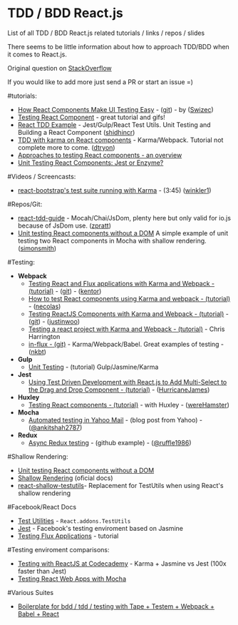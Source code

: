 # TDD / BDD React.js
List of all TDD / BDD React.js related tutorials / links / repos / slides

There seems to be little information about how to approach TDD/BDD when it comes to React.js.

Original question on [StackOverflow](http://stackoverflow.com/questions/31336618/tdd-bdd-with-react-js) 

If you would like to add more just send a PR or start an issue =)


#tutorials:
* [How React Components Make UI Testing Easy](http://www.toptal.com/react/how-react-components-make-ui-testing-easy) - ([git](https://github.com/Swizec/react-testing-example)) - by ([Swizec](https://github.com/Swizec))
* [Testing React Component](http://www.asbjornenge.com/wwc/testing_react_components.html) - great tutorial and gifs!
* [React TDD Example](http://www.undefinednull.com/2015/05/03/react-tdd-example-unit-testing-and-building-a-react-component-with-jest-gulp-and-react-test-utils/) - Jest/Gulp/React Test Utils. Unit Testing and Building a React Component ([shidhincr](https://github.com/shidhincr))
* [TDD with karma on React components](http://davintryon.blogspot.co.uk/2015/06/test-driven-react-with-karma-and-webpack.html) - Karma/Webpack. Tutorial not complete more to come. ([dtryon](https://github.com/dtryon))
* [Approaches to testing React components - an overview](http://reactkungfu.com/2015/07/approaches-to-testing-react-components-an-overview/)
* [Unit Testing React Components: Jest or Enzyme?](https://www.codementor.io/react/tutorial/unit-testing-react-components-jest-or-enzyme)

#Videos / Screencasts:
* [react-bootstrap's test suite running with Karma](http://screencast.com/t/4huigNm9oc) - (3:45) ([winkler1](https://github.com/winkler1))

#Repos/Git:
* [react-tdd-guide](https://github.com/zpratt/react-tdd-guide) - Mocah/Chai/JsDom, plenty here but only valid for io.js because of JsDom use. ([zpratt](https://github.com/zpratt))
* [Unit testing React components without a DOM](https://github.com/simonsmith/react-component-unit-test) A simple example of unit testing two React components in Mocha with shallow rendering. ([simonsmith](https://github.com/simonsmith))
 
#Testing:
* **Webpack**
  - [Testing React and Flux applications with Karma and Webpack - (tutorial)](http://kentor.me/posts/testing-react-and-flux-applications-with-karma-and-webpack/) - ([git](https://github.com/kentor/react-flux-testing)) - ([kentor](https://github.com/kentor))
  - [How to test React components using Karma and webpack - (tutorial) ](http://nicolasgallagher.com/how-to-test-react-components-karma-webpack/) - ([necolas](https://github.com/necolas))
  - [Testing ReactJS Components with Karma and Webpack - (tutorial)](https://www.codementor.io/reactjs/tutorial/test-reactjs-components-karma-webpack) - ([git](https://github.com/justinwoo/react-karma-webpack-testing)) - ([justinwoo](https://github.com/justinwoo))
  - [Testing a react project with Karma and Webpack - (tutorial)](http://dapperdeveloper.com/2015/05/11/testing-a-react-project-with-karma-and-webpack/) -  Chris Harrington
  - [in-flux - (git)](https://github.com/in-flux/in-flux) -  Karma/Webpack/Babel. Great examples of testing -  ([nkbt](https://github.com/nkbt))
* **Gulp**
  - [Unit Testing](http://myshareoftech.com/2013/12/unit-testing-react-dot-js-with-jasmine-and-karma.html) - (tutorial) Gulp/Jasmine/Karma
* **Jest**
  - [Using Test Driven Development with React.js to Add Multi-Select to the Drag and Drop Component - (tutorial)](http://reactjsnews.com/using-tdd-with-reactjs/) - ([HurricaneJames](https://github.com/HurricaneJames))
* **Huxley**
  - [Testing React components - (tutorial)](https://caurea.org/2014/02/23/testing-react-components-with-huxley.html) -  with Huxley - ([wereHamster](https://github.com/wereHamster))
* **Mocha**
  - [Automated testing in Yahoo Mail](http://yahooeng.tumblr.com/post/115664629471/automated-testing-in-yahoo-mail) - (blog post from Yahoo) - ([@ankitshah2787](https://twitter.com/ankitshah2787))
* **Redux**
  - [Async Redux testing](https://github.com/ruffle1986/redux-experimenting/blob/master/test/actions/cart.spec.js#L24-L54) - (github example) - ([@ruffle1986](https://github.com/ruffle1986))
  
#Shallow Rendering:
* [Unit testing React components without a DOM](http://simonsmith.io/unit-testing-react-components-without-a-dom/)
* [Shallow Rendering](https://facebook.github.io/react/docs/test-utils.html#shallow-rendering) (oficial docs)
* [react-shallow-testutils](https://www.npmjs.com/package/react-shallow-testutils)- Replacement for TestUtils when using React's shallow rendering

#Facebook/React Docs
* [Test Utilities](http://facebook.github.io/react/docs/test-utils.html) - `React.addons.TestUtils`
* [Jest](https://facebook.github.io/jest/) - Facebook's testing enviroment based on Jasmine
* [Testing Flux Applications](https://facebook.github.io/react/blog/2014/09/24/testing-flux-applications.html) - tutorial

#Testing enviroment comparisons:
* [Testing with ReactJS at Codecademy](https://medium.com/about-codecademy/testing-with-reactjs-at-codecademy-2aec88cc4e36) - Karma + Jasmine vs Jest (100x faster than Jest)
* [Testing React Web Apps with Mocha](http://www.hammerlab.org/2015/02/14/testing-react-web-apps-with-mocha/)

#Various Suites
* [Boilerplate for bdd / tdd / testing with Tape + Testem + Webpack + Babel + React](https://github.com/Cmdv/React-Testing-Webpack-Tape)

